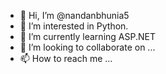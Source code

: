 - 👋 Hi, I’m @nandanbhunia5
- 👀 I’m interested in Python.
- 🌱 I’m currently learning ASP.NET
- 💞️ I’m looking to collaborate on ...
- 📫 How to reach me ...

<!---
nandanbhunia5/nandanbhunia5 is a ✨ special ✨ repository because its `README.md` (this file) appears on your GitHub profile.
You can click the Preview link to take a look at your changes.
--->
